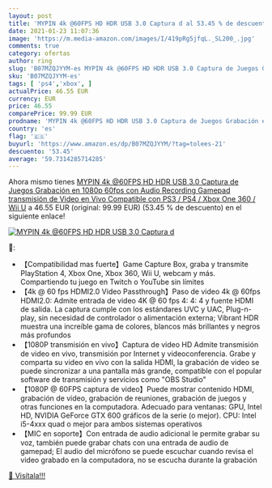 ```yaml
---
layout: post
title: 'MYPIN 4k @60FPS HD HDR USB 3.0 Captura d al 53.45 % de descuento'
date: 2021-01-23 11:07:36
image: 'https://m.media-amazon.com/images/I/419pRg5jfqL._SL200_.jpg'
comments: true
category: ofertas
author: ring
slug: 'B07MZQJYYM-es MYPIN 4k @60FPS HD HDR USB 3.0 Captura de Juegos Grabación...'
sku: 'B07MZQJYYM-es'
tags: [ 'ps4','xbox', ]
actualPrice: 46.55 EUR
currency: EUR
price: 46.55
comparePrice: 99.99 EUR
prodname: 'MYPIN 4k @60FPS HD HDR USB 3.0 Captura de Juegos Grabación en 1080p 60fps con Audio Recording Gamepad  transmisión de Video en Vivo Compatible con PS3 / PS4 / Xbox One 360 / Wii U'
country: 'es'
flag: '🇪🇸'
buyurl: 'https://www.amazon.es/dp/B07MZQJYYM/?tag=tolees-21'
descuento: '53.45'
average: '59.7314285714285'
---
```


Ahora mismo tienes [MYPIN 4k @60FPS HD HDR USB 3.0 Captura de Juegos Grabación en 1080p 60fps con Audio Recording Gamepad  transmisión de Video en Vivo Compatible con PS3 / PS4 / Xbox One 360 / Wii U](https://www.amazon.es/dp/B07MZQJYYM/?tag=tolees-21) a 46.55 EUR (original: 99.99 EUR) (53.45 %  de descuento) en el siguiente enlace!

[![MYPIN 4k @60FPS HD HDR USB 3.0 Captura d](https://m.media-amazon.com/images/I/419pRg5jfqL._SL200_.jpg)](https://www.amazon.es/dp/B07MZQJYYM/?tag=tolees-21)

🔎:

- 【Compatibilidad mas fuerte】Game Capture Box, graba y transmite PlayStation 4, Xbox One, Xbox 360, Wii U, webcam y más. Compartiendo tu juego en Twitch o YouTube sin límites
- 【4k @ 60 fps HDMI2.0 Video Passthrough】Paso de video 4k @ 60fps HDMI2.0: Admite entrada de video 4K @ 60 fps 4: 4: 4 y fuente HDMI de salida. La captura cumple con los estándares UVC y UAC, Plug-n-play, sin necesidad de controlador o alimentación externa; Vibrant HDR muestra una increíble gama de colores, blancos más brillantes y negros más profundos
- 【1080P transmisión en vivo】Captura de video HD Admite transmisión de video en vivo, transmisión por Internet y videoconferencia. Grabe y comparta su video en vivo con la salida HDMI, la grabación de video se puede sincronizar a una pantalla más grande, compatible con el popular software de transmisión y servicios como "OBS Studio"
- 【1080P @ 60FPS captura de video】Puede mostrar contenido HDMI, grabación de video, grabación de reuniones, grabación de juegos y otras funciones en la computadora. Adecuado para ventanas: GPU, Intel HD, NVIDIA GeForce GTX 600 gráficos de la serie (o mejor). CPU: Intel i5-4xxx quad o mejor para ambos sistemas operativos
- 【MIC en soporte】Con entrada de audio adicional le permite grabar su voz, también puede grabar chats con una entrada de audio de gamepad; El audio del micrófono se puede escuchar cuando revisa el video grabado en la computadora, no se escucha durante la grabación

[🛒 Visítala!!!](https://www.amazon.es/dp/B07MZQJYYM/?tag=tolees-21)
